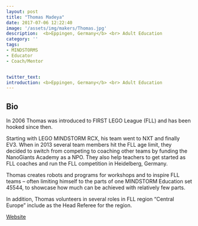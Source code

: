 ```yaml
---
layout: post
title: "Thomas Madeya"
date: 2017-07-06 12:22:40
image: '/assets/img/makers/Thomas.jpg'
description:  <b>Eppingen, Germany</b> <br> Adult Education
category: ''
tags:
- MINDSTORMS
- Educator
- Coach/Mentor


twitter_text:
introduction: <b>Eppingen, Germany</b> <br> Adult Education
---
```




## Bio


In 2006 Thomas was introduced to FIRST LEGO League (FLL) and has been hooked since then.

Starting with LEGO MINDSTORM RCX, his team went to NXT and finally EV3. When in 2013 several team members hit the FLL age limit, they decided to switch from competing to coaching other teams by funding the NanoGiants Academy as a NPO.  They also help teachers to get started as FLL coaches and run the FLL competition in Heidelberg, Germany.

Thomas creates robots and programs for workshops and to inspire FLL teams – often limiting himself to the parts of one MINDSTORM Education set 45544, to showcase how much can be achieved with relatively few parts.

In addition, Thomas volunteers in several roles in FLL region “Central Europe” include as the Head Referee for the region.

[Website](https://nano-giants.net/en/bots/)
